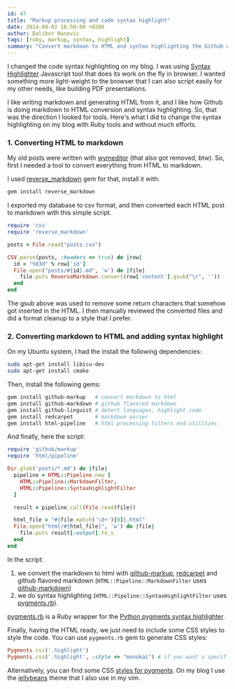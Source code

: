 ```yaml
---
id: 47
title: "Markup processing and code syntax highlight"
date: 2014-08-02 16:50:00 +0200
author: Dalibor Nasevic
tags: [ruby, markup, syntax, highlight]
summary: "Convert markdown to HTML and syntax highlighting the Github way."
---
```


I changed the code syntax highlighting on my blog. I was using [Syntax Highlighter](http://alexgorbatchev.com/SyntaxHighlighter/) Javascript tool that does its work on the fly in browser. I wanted something more light-weight to the browser that I can also script easily for my other needs, like building PDF presentations.

I like writing markdown and generating HTML from it, and I like how Github is doing markdown to HTML conversion and syntax highlighting. So, that was the direction I looked for tools. Here's what I did to change the syntax highlighting on my blog with Ruby tools and without much efforts.


### 1. Converting HTML to markdown

My old posts were written with [wymeditor](http://www.wymeditor.org/) (that also got removed, btw). So, first I needed a tool to convert everything from HTML to markdown.

I used [reverse_markdown](https://github.com/xijo/reverse_markdown) gem for that, install it with:

```bash
gem install reverse_markdown
```

I exported my database to csv format, and then converted each HTML post to markdown with this simple script.

```ruby
require 'csv'
require 'reverse_markdown'

posts = File.read("posts.csv")

CSV.parse(posts, :headers => true) do |row|
  id = "%03d" % row['id']
  File.open("posts/#{id}.md", 'w') do |file|
    file.puts ReverseMarkdown.convert(row['content'].gsub("\r", ''))
  end
end
```

The gsub above was used to remove some return characters that somehow got inserted in the HTML. I then manually reviewed the converted files and did a format cleanup to a style that I prefer.


### 2. Converting markdown to HTML and adding syntax highlight

On my Ubuntu system, I had the install the following dependencies:

```bash
sudo apt-get install libicu-dev
sudo apt-get install cmake
```

Then, install the following gems:

```bash
gem install github-markup   # convert markdown to html
gem install github-markdown # github flavored markdown
gem install github-linguist # detect languages, highlight code
gem install redcarpet       # markdown parser
gem install html-pipeline   # html processing filters and utilities
```

And finally, here the script:


```ruby
require 'github/markup'
require 'html/pipeline'

Dir.glob('posts/*.md') do |file|
  pipeline = HTML::Pipeline.new [
    HTML::Pipeline::MarkdownFilter,
    HTML::Pipeline::SyntaxHighlightFilter
  ]

  result = pipeline.call(File.read(file))

  html_file = "#{file.match('\d+')[0]}.html"
  File.open("html/#{html_file}", 'w') do |file|
    file.puts result[:output].to_s
  end
end
```

In the script:

1. we convert the markdown to html with [github-markup](https://github.com/github/markup), [redcarpet](https://github.com/vmg/redcarpet) and github flavored markdown (`HTML::Pipeline::MarkdownFilter` uses [github-markdown](https://rubygems.org/gems/github-markdown))
2. we do syntax highlighting (`HTML::Pipeline::SyntaxHighlightFilter` uses [pygments.rb](https://github.com/tmm1/pygments.rb)).

[pygments.rb](https://github.com/tmm1/pygments.rb) is a Ruby wrapper for the [Python pygments syntax highlighter](http://pygments.org/). 

Finally, having the HTML ready, we just need to include some CSS styles to style the code. You can use `pygments.rb` gem to generate CSS styles:

```ruby
Pygments.css('.highlight')
Pygments.css('.highlight', :style => "monokai") # if you want a specific theme
```

 Alternatively, you can find some CSS [styles for pygments](https://github.com/cstrahan/pygments-styles/tree/master/themes). On my blog I use the [jellybeans](https://github.com/cstrahan/pygments-styles/blob/master/themes/jellybeans.css) theme that I also use in my vim.
